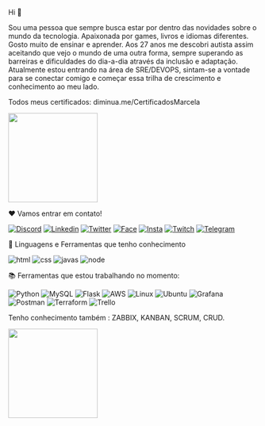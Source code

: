 Hi 🐾

Sou uma pessoa que sempre busca estar por dentro das novidades sobre o mundo da tecnologia. 
Apaixonada por games, livros e idiomas diferentes.
Gosto muito de ensinar e aprender.
Aos 27 anos me descobri autista assim aceitando que vejo o mundo de uma outra forma, sempre superando as barreiras e dificuldades do dia-a-dia através da inclusão e adaptação.
Atualmente estou entrando na área de SRE/DEVOPS, sintam-se a vontade para se conectar comigo e começar essa trilha de crescimento e conhecimento ao meu lado.


Todos meus certificados: diminua.me/CertificadosMarcela

<div>  
  <img height="180em" src="https://github-readme-stats.vercel.app/api?username=MarcelaChevalier&show_icons=true&theme=synthwave"/><br>
  </div>


  
  ❤️ Vamos entrar em contato!
  
  [![Discord](https://img.shields.io/badge/Discord-7289DA?style=for-the-badge&logo=discord&logoColor=white)](https://discord.gg/4hch7Hnefd)
  [![Linkedin](https://img.shields.io/badge/LinkedIn-0077B5?style=for-the-badge&logo=linkedin&logoColor=white)](https://www.linkedin.com/in/marcela-chevalier-437806136/)
  [![Twitter](https://img.shields.io/badge/Twitter-1DA1F2?style=for-the-badge&logo=twitter&logoColor=white)](https://twitter.com/Kristykill)
  [![Face](https://img.shields.io/badge/Facebook-1877F2?style=for-the-badge&logo=facebook&logoColor=white)](https://www.facebook.com/marcelachevalier)
  [![Insta](https://img.shields.io/badge/Instagram-E4405F?style=for-the-badge&logo=instagram&logoColor=white)](https://www.instagram.com/kristykill/)
  [![Twitch](https://img.shields.io/badge/Twitch-9146FF?style=for-the-badge&logo=twitch&logoColor=white)](https://www.twitch.tv/kristykill)
  [![Telegram](https://img.shields.io/badge/Telegram-2CA5E0?style=for-the-badge&logo=telegram&logoColor=white)](https://t.me/kristykill)

  
  🔨 Linguagens e Ferramentas que tenho conhecimento 
  
  ![html](https://img.shields.io/badge/HTML-239120?style=for-the-badge&logo=html5&logoColor=white)
  ![css](https://img.shields.io/badge/CSS-239120?&style=for-the-badge&logo=css3&logoColor=white)
  ![javas](https://img.shields.io/badge/JavaScript-F7DF1E?style=for-the-badge&logo=javascript&logoColor=black)
  ![node](https://img.shields.io/badge/Node.js-43853D?style=for-the-badge&logo=node.js&logoColor=white)
  
  
 📚 Ferramentas que estou trabalhando no momento:
 
  ![Python](https://img.shields.io/badge/Python-3776AB?style=for-the-badge&labelColor=FFD43B&logoColor=3776AB&logo=python)
  ![MySQL](https://img.shields.io/badge/mysql-%2300f.svg?style=for-the-badge&logo=mysql&logoColor=white)
  ![Flask](https://img.shields.io/badge/flask-%23000.svg?style=for-the-badge&logo=flask&logoColor=white)
  ![AWS](https://img.shields.io/badge/AWS-%23FF9900.svg?style=for-the-badge&logo=amazon-aws&logoColor=white)
  ![Linux](https://img.shields.io/badge/Linux-FCC624?style=for-the-badge&logo=linux&logoColor=black)
  ![Ubuntu](https://img.shields.io/badge/Ubuntu-E95420?style=for-the-badge&logo=ubuntu&logoColor=white)
  ![Grafana](https://img.shields.io/badge/grafana-%23F46800.svg?style=for-the-badge&logo=grafana&logoColor=white)
  ![Postman](https://img.shields.io/badge/Postman-FF6C37?style=for-the-badge&logo=postman&logoColor=white)
  ![Terraform](https://img.shields.io/badge/terraform-%235835CC.svg?style=for-the-badge&logo=terraform&logoColor=white)
  ![Trello](https://img.shields.io/badge/Trello-%23026AA7.svg?style=for-the-badge&logo=Trello&logoColor=white)
  
  
  Tenho conhecimento também : ZABBIX, KANBAN, SCRUM, CRUD.
  
 
  
  
  
  
  <div> <img height="180em" src="https://github-readme-stats.vercel.app/api/top-langs/?username=marcelachevalier&layout=compact&theme=tokyonight"/> </div>
 
 
 
 

